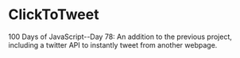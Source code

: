# ClickToTweet
100 Days of JavaScript--Day 78: An addition to the previous project, including a twitter API to instantly tweet from another webpage.

